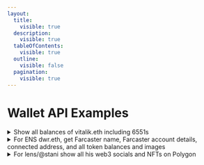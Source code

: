 ```yaml
---
layout:
  title:
    visible: true
  description:
    visible: true
  tableOfContents:
    visible: true
  outline:
    visible: false
  pagination:
    visible: true
---
```


# Wallet API Examples

<details>

<summary>Show all balances of vitalik.eth including 6551s</summary>

```graphql
query MyQuery {
  Wallet(input: { identity: "vitalik.eth", blockchain: ethereum }) {
    tokenBalances {
      amount
      blockchain
      formattedAmount
      tokenAddress
      tokenId
      tokenNfts {
        erc6551Accounts {
          address {
            addresses
          }
        }
      }
    }
  }
}
```

</details>

<details>

<summary>For ENS dwr.eth, get Farcaster name, Farcaster account details, connected address, and all token balances and images</summary>

```graphql
query identity {
  Wallet(input: { identity: "dwr.eth", blockchain: ethereum }) {
    socials {
      dappName
      profileName
      profileCreatedAtBlockTimestamp
      userAssociatedAddresses
    }
    tokenBalances {
      tokenAddress
      amount
      tokenId
      tokenType
      tokenNfts {
        contentValue {
          image {
            original
          }
        }
        token {
          name
        }
      }
    }
  }
}
```

</details>

<details>

<summary>For lens/@stani show all his web3 socials and NFTs on Polygon</summary>

```graphql
query staniLensSocialsAndNFTs {
  Wallet(input: { identity: "lens/@stani", blockchain: polygon }) {
    socials {
      dappName
      profileName
    }
    tokenBalances {
      tokenType
      tokenNfts {
        contentValue {
          image {
            original
            extraSmall
            large
            medium
            small
          }
        }
        token {
          name
        }
      }
    }
  }
}
```

</details>
